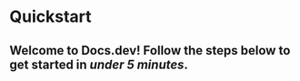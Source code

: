 # Quickstart

## Welcome to Docs.dev! Follow the steps below to get started in ***under 5 minutes***.

